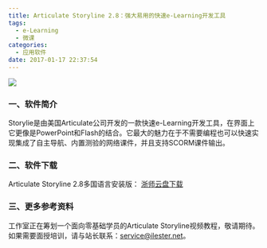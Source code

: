 ```yaml
---
title: Articulate Storyline 2.8：强大易用的快速e-Learning开发工具
tags:
  - e-Learning
  - 微课
categories:
  - 应用软件
date: 2017-01-17 22:37:54
---
```


![](http://ww2.sinaimg.cn/large/4acc22aagw1fbu05w2q28j20o00fygp0.jpg) 

### 一、软件简介 

Storylie是由美国Articulate公司开发的一款快速e-Learning开发工具，在界面上它更像是PowerPoint和Flash的结合。它最大的魅力在于不需要编程也可以快速实现集成了自主导航、内置测验的网络课件，并且支持SCORM课件输出。 

### 二、软件下载

Articulate Storyline 2.8多国语言安装版：
[浙师云盘下载](https://cloud.zjnu.edu.cn/share/deb9b20345bf75b2bf5900b12e)

### 三、更多参考资料 

工作室正在筹划一个面向零基础学员的Articulate Storyline视频教程，敬请期待。如果需要面授培训，请与站长联系：service@ilester.net。

